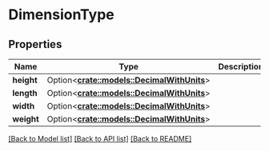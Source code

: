 # DimensionType

## Properties

Name | Type | Description | Notes
------------ | ------------- | ------------- | -------------
**height** | Option<[**crate::models::DecimalWithUnits**](DecimalWithUnits.md)> |  | [optional]
**length** | Option<[**crate::models::DecimalWithUnits**](DecimalWithUnits.md)> |  | [optional]
**width** | Option<[**crate::models::DecimalWithUnits**](DecimalWithUnits.md)> |  | [optional]
**weight** | Option<[**crate::models::DecimalWithUnits**](DecimalWithUnits.md)> |  | [optional]

[[Back to Model list]](../README.md#documentation-for-models) [[Back to API list]](../README.md#documentation-for-api-endpoints) [[Back to README]](../README.md)


